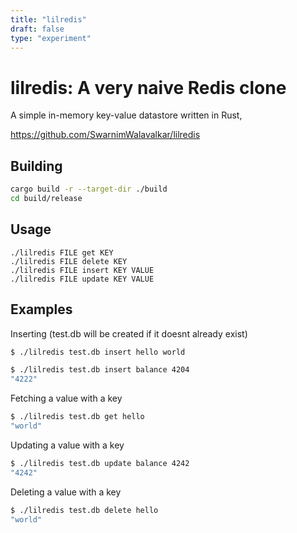 ```yaml
---
title: "lilredis"
draft: false
type: "experiment"
---
```


# lilredis: A very naive Redis clone

A simple in-memory key-value datastore written in Rust,

https://github.com/SwarnimWalavalkar/lilredis

## Building

```bash
cargo build -r --target-dir ./build
cd build/release
```

## Usage

```
./lilredis FILE get KEY
./lilredis FILE delete KEY
./lilredis FILE insert KEY VALUE
./lilredis FILE update KEY VALUE
```

## Examples

Inserting (test.db will be created if it doesnt already exist)

```bash
$ ./lilredis test.db insert hello world
```

```bash
$ ./lilredis test.db insert balance 4204
"4222"
```

Fetching a value with a key

```bash
$ ./lilredis test.db get hello
"world"
```

Updating a value with a key

```bash
$ ./lilredis test.db update balance 4242
"4242"
```

Deleting a value with a key

```bash
$ ./lilredis test.db delete hello
"world"
```
